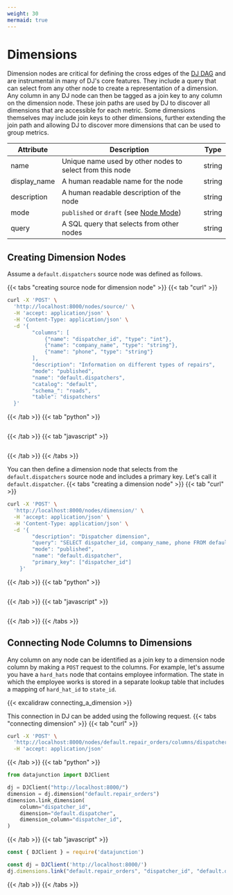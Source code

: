 ```yaml
---
weight: 30
mermaid: true
---
```


# Dimensions

Dimension nodes are critical for defining the cross edges of the [DJ DAG](../../../dj-concepts/the-dj-dag) and are instrumental in
many of DJ's core features. They include a query that can select from any other node to create a representation of a dimension. Any
column in any DJ node can then be tagged as a join key to any column on the dimension node. These join paths are used by DJ to
discover all dimensions that are accessible for each metric. Some dimensions themselves may include join keys to other dimensions,
further extending the join path and allowing DJ to discover more dimensions that can be used to group metrics.

| Attribute     | Description                                                                                 | Type   |
|---------------|---------------------------------------------------------------------------------------------|--------|
| name          | Unique name used by other nodes to select from this node                                    | string |
| display_name  | A human readable name for the node                                                          | string |
| description   | A human readable description of the node                                                    | string |
| mode          | `published` or `draft` (see [Node Mode](../../../dj-concepts/node-dependencies/#node-mode)) | string |
| query         | A SQL query that selects from other nodes                                                   | string |

## Creating Dimension Nodes

Assume a `default.dispatchers` source node was defined as follows.

{{< tabs "creating source node for dimension node" >}}
{{< tab "curl" >}}
```sh
curl -X 'POST' \
  'http://localhost:8000/nodes/source/' \
  -H 'accept: application/json' \
  -H 'Content-Type: application/json' \
  -d '{
        "columns": [
            {"name": "dispatcher_id", "type": "int"},
            {"name": "company_name", "type": "string"},
            {"name": "phone", "type": "string"}
        ],
        "description": "Information on different types of repairs",
        "mode": "published",
        "name": "default.dispatchers",
        "catalog": "default",
        "schema_": "roads",
        "table": "dispatchers"
  }'
```
{{< /tab >}}
{{< tab "python" >}}
```py

```
{{< /tab >}}
{{< tab "javascript" >}}
```js

```
{{< /tab >}}
{{< /tabs >}}

You can then define a dimension node that selects from the `default.dispatchers` source node and includes
a primary key. Let's call it `default.dispatcher`.
{{< tabs "creating a dimension node" >}}
{{< tab "curl" >}}
```sh
curl -X 'POST' \
  'http://localhost:8000/nodes/dimension/' \
  -H 'accept: application/json' \
  -H 'Content-Type: application/json' \
  -d '{
        "description": "Dispatcher dimension",
        "query": "SELECT dispatcher_id, company_name, phone FROM default.dispatchers",
        "mode": "published",
        "name": "default.dispatcher",
        "primary_key": ["dispatcher_id"]
    }'
```
{{< /tab >}}
{{< tab "python" >}}
```py

```
{{< /tab >}}
{{< tab "javascript" >}}
```js

```
{{< /tab >}}
{{< /tabs >}}

## Connecting Node Columns to Dimensions

Any column on any node can be identified as a join key to a dimension node column by making
a `POST` request to the columns. For example, let's assume you have a `hard_hats` node that contains
employee information. The state in which the employee works is stored in a separate lookup table
that includes a mapping of `hard_hat_id` to `state_id`.

{{< excalidraw connecting_a_dimension >}}

This connection in DJ can be added using the following request.
{{< tabs "connecting dimension" >}}
{{< tab "curl" >}}
```sh
curl -X 'POST' \
  'http://localhost:8000/nodes/default.repair_orders/columns/dispatcher_id/?dimension=default.dispatcher&dimension_column=dispatcher_id' \
  -H 'accept: application/json'
```
{{< /tab >}}
{{< tab "python" >}}

```py
from datajunction import DJClient

dj = DJClient("http://localhost:8000/")
dimension = dj.dimension("default.repair_orders")
dimension.link_dimension(
    column="dispatcher_id",
    dimension="default.dispatcher",
    dimension_column="dispatcher_id",
)
```
{{< /tab >}}
{{< tab "javascript" >}}
```js
const { DJClient } = require('datajunction')

const dj = DJClient('http://localhost:8000/')
dj.dimensions.link("default.repair_orders", "dispatcher_id", "default.dispatcher", "dispatcher_id")
```
{{< /tab >}}
{{< /tabs >}}
